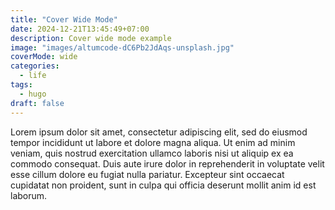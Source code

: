 ```yaml
---
title: "Cover Wide Mode"
date: 2024-12-21T13:45:49+07:00
description: Cover wide mode example
image: "images/altumcode-dC6Pb2JdAqs-unsplash.jpg"
coverMode: wide
categories:
  - life
tags:
  - hugo
draft: false
---
```


Lorem ipsum dolor sit amet, consectetur adipiscing elit, sed do eiusmod tempor incididunt ut labore et dolore magna aliqua. Ut enim ad minim veniam, quis nostrud exercitation ullamco laboris nisi ut aliquip ex ea commodo consequat. Duis aute irure dolor in reprehenderit in voluptate velit esse cillum dolore eu fugiat nulla pariatur. Excepteur sint occaecat cupidatat non proident, sunt in culpa qui officia deserunt mollit anim id est laborum.
